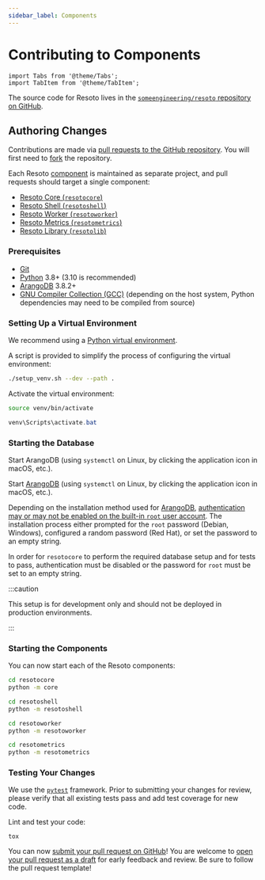 ```yaml
---
sidebar_label: Components
---
```


# Contributing to Components

```mdx-code-block
import Tabs from '@theme/Tabs';
import TabItem from '@theme/TabItem';
```

The source code for Resoto lives in the [`someengineering/resoto` repository on GitHub](https://github.com/someengineering/resoto).

## Authoring Changes

Contributions are made via [pull requests to the GitHub repository](https://github.com/someengineering/resoto/pulls). You will first need to [fork](https://docs.github.com/get-started/quickstart/fork-a-repo) the repository.

Each Resoto [component](../concepts/components/README.md) is maintained as separate project, and pull requests should target a single component:

- [Resoto Core (`resotocore`)](https://github.com/someengineering/resoto/tree/main/resotocore)
- [Resoto Shell (`resotoshell`)](https://github.com/someengineering/resoto/tree/main/resotoshell)
- [Resoto Worker (`resotoworker`)](https://github.com/someengineering/resoto/tree/main/resotoworker)
- [Resoto Metrics (`resotometrics`)](https://github.com/someengineering/resoto/tree/main/resotometrics)
- [Resoto Library (`resotolib`)](https://github.com/someengineering/resoto/tree/main/resotolib)

### Prerequisites

- [Git](https://git-scm.com)
- [Python](https://python.org) 3.8+ (3.10 is recommended)
- [ArangoDB](https://arangodb.com) 3.8.2+
- [GNU Compiler Collection (GCC)](https://gcc.gnu.org) (depending on the host system, Python dependencies may need to be compiled from source)

### Setting Up a Virtual Environment

We recommend using a [Python virtual environment](https://docs.python.org/3/tutorial/venv.html).

A script is provided to simplify the process of configuring the virtual environment:

```bash
./setup_venv.sh --dev --path .
```

Activate the virtual environment:

<Tabs>
<TabItem value="linux" label="Linux/macOS">

```bash
source venv/bin/activate
```

</TabItem>
<TabItem value="windows" label="Windows">

```powershell
venv\Scripts\activate.bat
```

</TabItem>
</Tabs>

### Starting the Database

Start ArangoDB (using `systemctl` on Linux, by clicking the application icon in macOS, etc.).

Start [ArangoDB](https://arangodb.com) (using `systemctl` on Linux, by clicking the application icon in macOS, etc.).

Depending on the installation method used for [ArangoDB](https://arangodb.com), [authentication may or may not be enabled on the built-in `root` user account](https://www.arangodb.com/docs/stable/getting-started-installation.html#securing-the-installation). The installation process either prompted for the `root` password (Debian, Windows), configured a random password (Red Hat), or set the password to an empty string.

In order for `resotocore` to perform the required database setup and for tests to pass, authentication must be disabled or the password for `root` must be set to an empty string.

:::caution

This setup is for development only and should not be deployed in production environments.

:::

### Starting the Components

You can now start each of the Resoto components:

<Tabs>
<TabItem value="core" label="Core">

```bash
cd resotocore
python -m core
```

</TabItem>
<TabItem value="shell" label="Shell">

```bash
cd resotoshell
python -m resotoshell
```

</TabItem>
<TabItem value="worker" label="Worker">

```bash
cd resotoworker
python -m resotoworker
```

</TabItem>
<TabItem value="metrics" label="Metrics">

```bash
cd resotometrics
python -m resotometrics
```

</TabItem>
</Tabs>

### Testing Your Changes

We use the [`pytest`](https://pytest.org) framework. Prior to submitting your changes for review, please verify that all existing tests pass and add test coverage for new code.

Lint and test your code:

```shell
tox
```

You can now [submit your pull request on GitHub](https://github.com/someengineering/resoto/pulls)! You are welcome to [open your pull request as a draft](https://docs.github.com/pull-requests/collaborating-with-pull-requests/proposing-changes-to-your-work-with-pull-requests/about-pull-requests#draft-pull-requests) for early feedback and review. Be sure to follow the pull request template!
